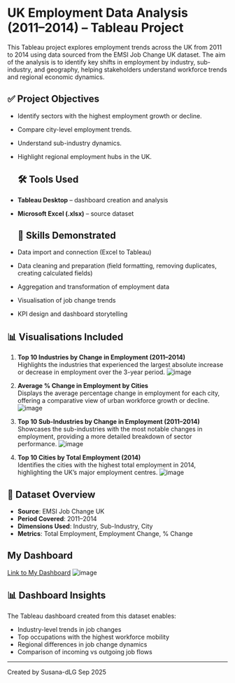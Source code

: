 
# UK Employment Data Analysis (2011–2014) – Tableau Project

This Tableau project explores employment trends across the UK from 2011 to 2014 using data sourced from the EMSI Job Change UK dataset. The aim of the analysis is to identify key shifts in employment by industry, sub-industry, and geography, helping stakeholders understand workforce trends and regional economic dynamics.

## ✅ Project Objectives

- Identify sectors with the highest employment growth or decline.
- Compare city-level employment trends.
- Understand sub-industry dynamics.
- Highlight regional employment hubs in the UK.

  ## 🛠 Tools Used

* **Tableau Desktop** – dashboard creation and analysis
* **Microsoft Excel (.xlsx)** – source dataset

  ## 🎯 Skills Demonstrated

* Data import and connection (Excel to Tableau)
* Data cleaning and preparation (field formatting, removing duplicates, creating calculated fields)
* Aggregation and transformation of employment data
* Visualisation of job change trends
* KPI design and dashboard storytelling


## 📊 Visualisations Included

1. **Top 10 Industries by Change in Employment (2011–2014)**  
   Highlights the industries that experienced the largest absolute increase or decrease in employment over the 3-year period.
   ![image](<img width="1480" height="778" alt="Screenshot 2025-09-25 204107" src="https://github.com/user-attachments/assets/2de574c1-9dcf-4d5b-92ca-6e556ba9f748" />
)
  

3. **Average % Change in Employment by Cities**  
   Displays the average percentage change in employment for each city, offering a comparative view of urban workforce growth or decline.
   ![image](<img width="1426" height="774" alt="Screenshot 2025-09-25 204729" src="https://github.com/user-attachments/assets/66d6c27d-cf7b-44b1-8c6c-8217616e5998" />
)



4. **Top 10 Sub-Industries by Change in Employment (2011–2014)**  
   Showcases the sub-industries with the most notable changes in employment, providing a more detailed breakdown of sector performance.
    ![image](<img width="1316" height="782" alt="Screenshot 2025-09-25 205054" src="https://github.com/user-attachments/assets/1a0d391e-ae52-4bf2-ad41-206f7ee128f2" />
)



5. **Top 10 Cities by Total Employment (2014)**  
   Identifies the cities with the highest total employment in 2014, highlighting the UK’s major employment centres.
   ![image](<img width="1336" height="786" alt="Screenshot 2025-09-25 205121" src="https://github.com/user-attachments/assets/3c821151-eb66-403b-84de-6daac9224c0f" />
)


## 📁 Dataset Overview

- **Source**: EMSI Job Change UK
- **Period Covered**: 2011–2014
- **Dimensions Used**: Industry, Sub-Industry, City
- **Metrics**: Total Employment, Employment Change, % Change


## My Dashboard
  

[Link to My Dashboard](https://public.tableau.com/app/profile/susana.de.lama/viz/UKEmploymentdata_17466160810580/Dashboard1)
![image](<img width="1620" height="844" alt="Screenshot 2025-09-25 205245" src="https://github.com/user-attachments/assets/6f63dcc8-8ebd-46ee-aec4-dd053e0a8b63" />
)

## 📊 Dashboard Insights

The Tableau dashboard created from this dataset enables:

* Industry-level trends in job changes
* Top occupations with the highest workforce mobility
* Regional differences in job change dynamics
* Comparison of incoming vs outgoing job flows

---
Created by Susana-dLG
Sep 2025
 
